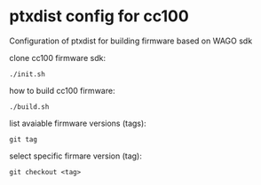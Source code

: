 # ptxdist config for cc100
Configuration of ptxdist for building firmware based on WAGO sdk

clone cc100 firmware sdk:
```
./init.sh
```

how to build cc100 firmware:
```
./build.sh
```

list avaiable firmware versions (tags):
```
git tag
```

select specific firmare version (tag):
```
git checkout <tag>
```
